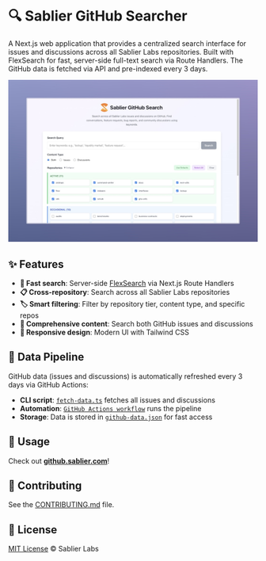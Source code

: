 # 🔍 Sablier GitHub Searcher

A Next.js web application that provides a centralized search interface for issues and discussions across all Sablier
Labs repositories. Built with FlexSearch for fast, server-side full-text search via Route Handlers. The GitHub data is
fetched via API and pre-indexed every 3 days.

![Sablier GitHub Searcher](./public/opengraph.jpg)

## ✨ Features

- **🚀 Fast search**: Server-side [FlexSearch](https://github.com/nextapps-de/flexsearch) via Next.js Route Handlers
- **📋 Cross-repository**: Search across all Sablier Labs repositories
- **🏷️ Smart filtering**: Filter by repository tier, content type, and specific repos
- **💬 Comprehensive content**: Search both GitHub issues and discussions
- **📱 Responsive design**: Modern UI with Tailwind CSS

## 🤖 Data Pipeline

GitHub data (issues and discussions) is automatically refreshed every 3 days via GitHub Actions:

- **CLI script**: [`fetch-data.ts`](./cli/fetch-data.ts) fetches all issues and discussions
- **Automation**: [`GitHub Actions workflow`](./.github/workflows/fetch-data.yml) runs the pipeline
- **Storage**: Data is stored in [`github-data.json`](./public/github-data.json) for fast access

## 🚀 Usage

Check out **[github.sablier.com](https://github.sablier.com)**!

## 💁 Contributing

See the [CONTRIBUTING.md](./CONTRIBUTING.md) file.

## 📄 License

[MIT License](./LICENSE) © Sablier Labs
